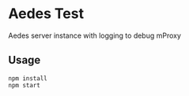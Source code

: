 # Aedes Test
Aedes server instance with logging to debug mProxy

## Usage
```
npm install
npm start
```